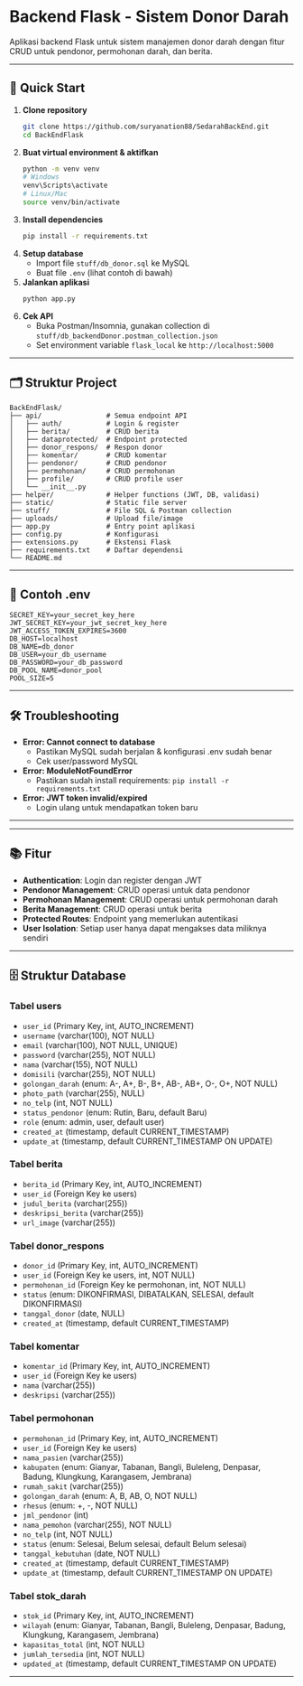 # Backend Flask - Sistem Donor Darah

Aplikasi backend Flask untuk sistem manajemen donor darah dengan fitur CRUD untuk pendonor, permohonan darah, dan berita.

---

## 🚀 Quick Start

1. **Clone repository**
   ```bash
   git clone https://github.com/suryanation88/SedarahBackEnd.git
   cd BackEndFlask
   ```
2. **Buat virtual environment & aktifkan**
   ```bash
   python -m venv venv
   # Windows
   venv\Scripts\activate
   # Linux/Mac
   source venv/bin/activate
   ```
3. **Install dependencies**
   ```bash
   pip install -r requirements.txt
   ```
4. **Setup database**
   - Import file `stuff/db_donor.sql` ke MySQL
   - Buat file `.env` (lihat contoh di bawah)
5. **Jalankan aplikasi**
   ```bash
   python app.py
   ```
6. **Cek API**
   - Buka Postman/Insomnia, gunakan collection di `stuff/db_backendDonor.postman_collection.json`
   - Set environment variable `flask_local` ke `http://localhost:5000`

---

## 🗂️ Struktur Project

```
BackEndFlask/
├── api/                # Semua endpoint API
│   ├── auth/           # Login & register
│   ├── berita/         # CRUD berita
│   ├── dataprotected/  # Endpoint protected
│   ├── donor_respons/  # Respon donor
│   ├── komentar/       # CRUD komentar
│   ├── pendonor/       # CRUD pendonor
│   ├── permohonan/     # CRUD permohonan
│   ├── profile/        # CRUD profile user
│   └── __init__.py
├── helper/             # Helper functions (JWT, DB, validasi)
├── static/             # Static file server
├── stuff/              # File SQL & Postman collection
├── uploads/            # Upload file/image
├── app.py              # Entry point aplikasi
├── config.py           # Konfigurasi
├── extensions.py       # Ekstensi Flask
├── requirements.txt    # Daftar dependensi
└── README.md
```

---

## 🔑 Contoh .env

```
SECRET_KEY=your_secret_key_here
JWT_SECRET_KEY=your_jwt_secret_key_here
JWT_ACCESS_TOKEN_EXPIRES=3600
DB_HOST=localhost
DB_NAME=db_donor
DB_USER=your_db_username
DB_PASSWORD=your_db_password
DB_POOL_NAME=donor_pool
POOL_SIZE=5
```

---

## 🛠️ Troubleshooting

- **Error: Cannot connect to database**
  - Pastikan MySQL sudah berjalan & konfigurasi .env sudah benar
  - Cek user/password MySQL
- **Error: ModuleNotFoundError**
  - Pastikan sudah install requirements: `pip install -r requirements.txt`
- **Error: JWT token invalid/expired**
  - Login ulang untuk mendapatkan token baru

---

---

## 📚 Fitur

- **Authentication**: Login dan register dengan JWT
- **Pendonor Management**: CRUD operasi untuk data pendonor
- **Permohonan Management**: CRUD operasi untuk permohonan darah
- **Berita Management**: CRUD operasi untuk berita
- **Protected Routes**: Endpoint yang memerlukan autentikasi
- **User Isolation**: Setiap user hanya dapat mengakses data miliknya sendiri

---

## 🗄️ Struktur Database

### Tabel users

- `user_id` (Primary Key, int, AUTO_INCREMENT)
- `username` (varchar(100), NOT NULL)
- `email` (varchar(100), NOT NULL, UNIQUE)
- `password` (varchar(255), NOT NULL)
- `nama` (varchar(155), NOT NULL)
- `domisili` (varchar(255), NOT NULL)
- `golongan_darah` (enum: A-, A+, B-, B+, AB-, AB+, O-, O+, NOT NULL)
- `photo_path` (varchar(255), NULL)
- `no_telp` (int, NOT NULL)
- `status_pendonor` (enum: Rutin, Baru, default Baru)
- `role` (enum: admin, user, default user)
- `created_at` (timestamp, default CURRENT_TIMESTAMP)
- `update_at` (timestamp, default CURRENT_TIMESTAMP ON UPDATE)

### Tabel berita

- `berita_id` (Primary Key, int, AUTO_INCREMENT)
- `user_id` (Foreign Key ke users)
- `judul_berita` (varchar(255))
- `deskripsi_berita` (varchar(255))
- `url_image` (varchar(255))

### Tabel donor_respons

- `donor_id` (Primary Key, int, AUTO_INCREMENT)
- `user_id` (Foreign Key ke users, int, NOT NULL)
- `permohonan_id` (Foreign Key ke permohonan, int, NOT NULL)
- `status` (enum: DIKONFIRMASI, DIBATALKAN, SELESAI, default DIKONFIRMASI)
- `tanggal_donor` (date, NULL)
- `created_at` (timestamp, default CURRENT_TIMESTAMP)

### Tabel komentar

- `komentar_id` (Primary Key, int, AUTO_INCREMENT)
- `user_id` (Foreign Key ke users)
- `nama` (varchar(255))
- `deskripsi` (varchar(255))

### Tabel permohonan

- `permohonan_id` (Primary Key, int, AUTO_INCREMENT)
- `user_id` (Foreign Key ke users)
- `nama_pasien` (varchar(255))
- `kabupaten` (enum: Gianyar, Tabanan, Bangli, Buleleng, Denpasar, Badung, Klungkung, Karangasem, Jembrana)
- `rumah_sakit` (varchar(255))
- `golongan_darah` (enum: A, B, AB, O, NOT NULL)
- `rhesus` (enum: +, -, NOT NULL)
- `jml_pendonor` (int)
- `nama_pemohon` (varchar(255), NOT NULL)
- `no_telp` (int, NOT NULL)
- `status` (enum: Selesai, Belum selesai, default Belum selesai)
- `tanggal_kebutuhan` (date, NOT NULL)
- `created_at` (timestamp, default CURRENT_TIMESTAMP)
- `update_at` (timestamp, default CURRENT_TIMESTAMP ON UPDATE)

### Tabel stok_darah

- `stok_id` (Primary Key, int, AUTO_INCREMENT)
- `wilayah` (enum: Gianyar, Tabanan, Bangli, Buleleng, Denpasar, Badung, Klungkung, Karangasem, Jembrana)
- `kapasitas_total` (int, NOT NULL)
- `jumlah_tersedia` (int, NOT NULL)
- `updated_at` (timestamp, default CURRENT_TIMESTAMP ON UPDATE)

---
